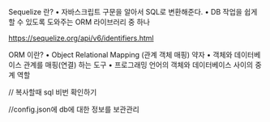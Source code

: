 Sequelize 란?
• 자바스크립트 구문을 알아서 SQL로 변환해준다.
• DB 작업을 쉽게 할 수 있도록 도와주는 ORM 라이브러리 중 하나

https://sequelize.org/api/v6/identifiers.html

ORM 이란?
• Object Relational Mapping (관계 객체 매핑) 약자
• 객체와 데이터베이스 관계를 매핑(연결) 하는 도구
• 프로그래밍 언어의 객체와 데이터베이스 사이의 중계 역할

// 복사할때 sql 비번 확인하기

//config.json에 db에 대한 정보를 보관관리 